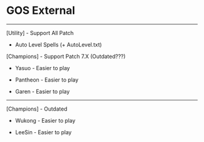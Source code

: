 # GOS External
_______________________________________________________________
[Utility] - Support All Patch

* Auto Level Spells (+ AutoLevel.txt)

[Champions] - Support Patch 7.X (Outdated???)

* Yasuo - Easier to play

* Pantheon - Easier to play

* Garen - Easier to play
_______________________________________________________________
[Champions] - Outdated

* Wukong - Easier to play 

* LeeSin - Easier to play
